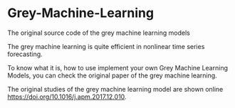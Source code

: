 # Grey-Machine-Learning
The original source code of the grey machine learning models

The grey machine learning is quite efficient in nonlinear time series forecasting.

To know what it is, how to use implement your own Grey Machine Learning Models, you can check the original paper of the grey machine learning. 

The original studies of the grey machine learning model are shown online https://doi.org/10.1016/j.apm.2017.12.010.


